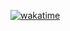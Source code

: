 
[![wakatime](https://wakatime.com/badge/user/81440e59-0fdc-45da-9df7-22e459c29cb0/project/c3d89cea-4797-455b-af87-89d62ccb0335.svg)](https://wakatime.com/badge/user/81440e59-0fdc-45da-9df7-22e459c29cb0/project/c3d89cea-4797-455b-af87-89d62ccb0335)
